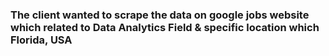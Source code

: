 ###  The client wanted to scrape the data on google jobs website which related to Data Analytics Field & specific location which Florida, USA
